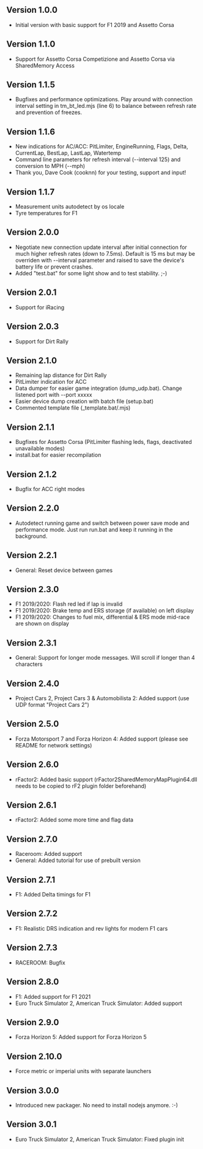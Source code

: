 ## Version 1.0.0

 * Initial version with basic support for F1 2019 and Assetto Corsa

## Version 1.1.0

 * Support for Assetto Corsa Competizione and Assetto Corsa via SharedMemory Access

 ## Version 1.1.5

 * Bugfixes and performance optimizations. Play around with connection interval setting in tm_bt_led.mjs (line 6) to balance between refresh rate and prevention of freezes.

 ## Version 1.1.6

 * New indications for AC/ACC: PitLimiter, EngineRunning, Flags, Delta, CurrentLap, BestLap, LastLap, Watertemp
 * Command line parameters for refresh interval (--interval 125) and conversion to MPH (--mph)
 * Thank you, Dave Cook (cooknn) for your testing, support and input!

## Version 1.1.7

  * Measurement units autodetect by os locale
  * Tyre temperatures for F1

## Version 2.0.0

  * Negotiate new connection update interval after initial connection for much higher refresh rates (down to 7.5ms). Default is 15 ms but may be overriden with --interval parameter and raised to save the device's battery life or prevent crashes.
  * Added "test.bat" for some light show and to test stability. ;-)
  
## Version 2.0.1

  * Support for iRacing

## Version 2.0.3

  * Support for Dirt Rally

## Version 2.1.0

  * Remaining lap distance for Dirt Rally
  * PitLimiter indication for ACC
  * Data dumper for easier game integration (dump_udp.bat). Change listened port with --port xxxxx
  * Easier device dump creation with batch file (setup.bat)
  * Commented template file (_template.bat/.mjs)

## Version 2.1.1

  * Bugfixes for Assetto Corsa (PitLimiter flashing leds, flags, deactivated unavailable modes)
  * install.bat for easier recompilation

## Version 2.1.2

  * Bugfix for ACC right modes

## Version 2.2.0

  * Autodetect running game and switch between power save mode and performance mode. Just run run.bat and keep it running in the background.

## Version 2.2.1

  * General: Reset device between games

## Version 2.3.0

  * F1 2019/2020: Flash red led if lap is invalid
  * F1 2019/2020: Brake temp and ERS storage (if available) on left display
  * F1 2019/2020: Changes to fuel mix, differential & ERS mode mid-race are shown on display

## Version 2.3.1

  * General: Support for longer mode messages. Will scroll if longer than 4 characters

## Version 2.4.0

  * Project Cars 2, Project Cars 3 & Automobilista 2: Added support (use UDP format "Project Cars 2")

## Version 2.5.0

  * Forza Motorsport 7 and Forza Horizon 4: Added support (please see README for network settings)

## Version 2.6.0

  * rFactor2: Added basic support (rFactor2SharedMemoryMapPlugin64.dll needs to be copied to rF2 plugin folder beforehand)

## Version 2.6.1

  * rFactor2: Added some more time and flag data

## Version 2.7.0

  * Raceroom: Added support 
  * General: Added tutorial for use of prebuilt version

## Version 2.7.1

  * F1: Added Delta timings for F1

## Version 2.7.2

  * F1: Realistic DRS indication and rev lights for modern F1 cars

## Version 2.7.3

  * RACEROOM: Bugfix

## Version 2.8.0

  * F1: Added support for F1 2021
  * Euro Truck Simulator 2, American Truck Simulator: Added support

## Version 2.9.0

  * Forza Horizon 5: Added support for Forza Horizon 5

## Version 2.10.0

  * Force metric or imperial units with separate launchers

## Version 3.0.0

  * Introduced new packager. No need to install nodejs anymore. :-)

## Version 3.0.1

  * Euro Truck Simulator 2, American Truck Simulator: Fixed plugin init
